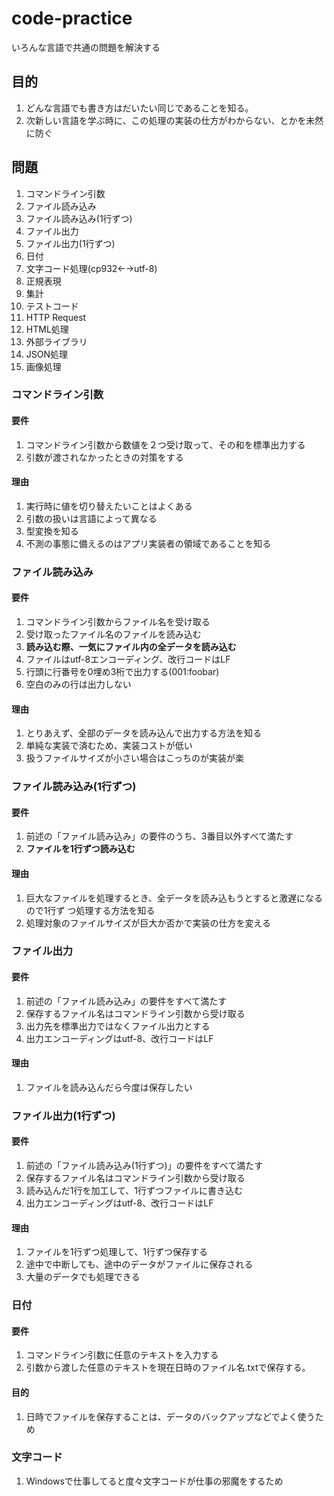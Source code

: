 # code-practice

いろんな言語で共通の問題を解決する

## 目的

1. どんな言語でも書き方はだいたい同じであることを知る。
1. 次新しい言語を学ぶ時に、この処理の実装の仕方がわからない、とかを未然に防ぐ

## 問題

1. コマンドライン引数
1. ファイル読み込み
1. ファイル読み込み(1行ずつ)
1. ファイル出力
1. ファイル出力(1行ずつ)
1. 日付
1. 文字コード処理(cp932←→utf-8)
1. 正規表現
1. 集計
1. テストコード
1. HTTP Request
1. HTML処理
1. 外部ライブラリ
1. JSON処理
1. 画像処理

### コマンドライン引数

#### 要件

1. コマンドライン引数から数値を２つ受け取って、その和を標準出力する
1. 引数が渡されなかったときの対策をする

#### 理由

1. 実行時に値を切り替えたいことはよくある
1. 引数の扱いは言語によって異なる
1. 型変換を知る
1. 不測の事態に備えるのはアプリ実装者の領域であることを知る

### ファイル読み込み

#### 要件

1. コマンドライン引数からファイル名を受け取る
1. 受け取ったファイル名のファイルを読み込む
1. **読み込む際、一気にファイル内の全データを読み込む**
1. ファイルはutf-8エンコーディング、改行コードはLF
1. 行頭に行番号を0埋め3桁で出力する(001:foobar)
1. 空白のみの行は出力しない

#### 理由

1. とりあえず、全部のデータを読み込んで出力する方法を知る
1. 単純な実装で済むため、実装コストが低い
1. 扱うファイルサイズが小さい場合はこっちのが実装が楽

### ファイル読み込み(1行ずつ)

#### 要件

1. 前述の「ファイル読み込み」の要件のうち、3番目以外すべて満たす
1. **ファイルを1行ずつ読み込む**

#### 理由

1. 巨大なファイルを処理するとき、全データを読み込もうとすると激遅になるので1行ず
   つ処理する方法を知る
1. 処理対象のファイルサイズが巨大か否かで実装の仕方を変える

### ファイル出力

#### 要件

1. 前述の「ファイル読み込み」の要件をすべて満たす
1. 保存するファイル名はコマンドライン引数から受け取る
1. 出力先を標準出力ではなくファイル出力とする
1. 出力エンコーディングはutf-8、改行コードはLF

#### 理由

1. ファイルを読み込んだら今度は保存したい

### ファイル出力(1行ずつ)

#### 要件

1. 前述の「ファイル読み込み(1行ずつ)」の要件をすべて満たす
1. 保存するファイル名はコマンドライン引数から受け取る
1. 読み込んだ1行を加工して、1行ずつファイルに書き込む
1. 出力エンコーディングはutf-8、改行コードはLF

#### 理由

1. ファイルを1行ずつ処理して、1行ずつ保存する
1. 途中で中断しても、途中のデータがファイルに保存される
1. 大量のデータでも処理できる

### 日付

#### 要件

1. コマンドライン引数に任意のテキストを入力する
1. 引数から渡した任意のテキストを現在日時のファイル名.txtで保存する。

#### 目的

1. 日時でファイルを保存することは、データのバックアップなどでよく使うため

### 文字コード

1. Windowsで仕事してると度々文字コードが仕事の邪魔をするため
